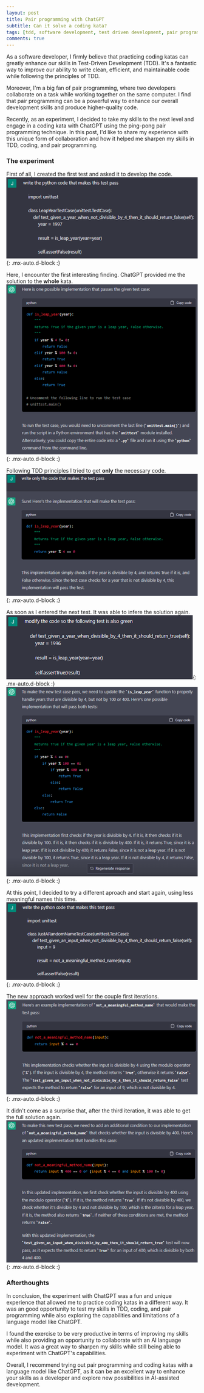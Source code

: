 ```yaml
---
layout: post
title: Pair programming with ChatGPT
subtitle: Can it solve a coding kata? 
tags: [tdd, software development, test driven development, pair programming, coding katas, ChatGPT]
comments: true
---
```


As a software developer, I firmly believe that practicing coding katas can greatly enhance our skills in Test-Driven Development (TDD). It's a fantastic way to improve our ability to write clean, efficient, and maintainable code while following the principles of TDD.

Moreover, I'm a big fan of pair programming, where two developers collaborate on a task while working together on the same computer. I find that pair programming can be a powerful way to enhance our overall development skills and produce higher-quality code.

Recently, as an experiment, I decided to take my skills to the next level and engage in a coding kata with ChatGPT using the ping-pong pair programming technique. In this post, I'd like to share my experience with this unique form of collaboration and how it helped me sharpen my skills in TDD, coding, and pair programming.


### The experiment

First of all, I created the first test and asked it to develop the code.
![1](assets/img/pair_programming_chatgpt/1.png){: .mx-auto.d-block :}

Here, I encounter the first interesting finding. ChatGPT provided me the solution to the **whole** kata.
![2](assets/img/pair_programming_chatgpt/2.png){: .mx-auto.d-block :}

Following TDD principles I tried to get **only** the necessary code.
![3](assets/img/pair_programming_chatgpt/3.png){: .mx-auto.d-block :}

As soon as I entered the next test. It was able to infere the solution again.
![4](assets/img/pair_programming_chatgpt/4.png){: .mx-auto.d-block :}
![5](assets/img/pair_programming_chatgpt/5.png){: .mx-auto.d-block :}

At this point, I decided to try a different aproach and start again, using less meaningful names this time. 
![6](assets/img/pair_programming_chatgpt/6.png){: .mx-auto.d-block :}

The new approach worked well for the couple first iterations. 
![7](assets/img/pair_programming_chatgpt/7.png){: .mx-auto.d-block :}

It didn't come as a surprise that, after the third iteration, it was able to get the full solution again. 
![8](assets/img/pair_programming_chatgpt/8.png){: .mx-auto.d-block :}


### Afterthoughts 

In conclusion, the experiment with ChatGPT was a fun and unique experience that allowed me to practice coding katas in a different way. It was an good opportunity to test my skills in TDD, coding, and pair programming while also exploring the capabilities and limitations of a language model like ChatGPT.

I found the exercise to be very productive in terms of improving my skills while also providing an opportunity to collaborate with an AI language model. It was a great way to sharpen my skills while still being able to experiment with ChatGPT's capabilities.

Overall, I recommend trying out pair programming and coding katas with a language model like ChatGPT, as it can be an excellent way to enhance your skills as a developer and explore new possibilities in AI-assisted development.